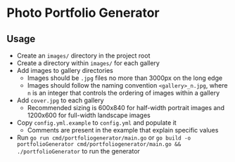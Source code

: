 # Photo Portfolio Generator

## Usage
- Create an `images/` directory in the project root
- Create a directory within `images/` for each gallery
- Add images to gallery directories
    - Images should be `.jpg` files no more than 3000px on the long edge
    - Images should follow the naming convention `<gallery>_n.jpg`, where `n` is an integer that controls the ordering of images within a gallery
- Add `cover.jpg` to each gallery
    - Recommended sizing is 600x840 for half-width portrait images and 1200x600 for full-width landscape images
- Copy `config.yml.example` to `config.yml` and populate it
    - Comments are present in the example that explain specific values
- Run `go run cmd/portfoliogenerator/main.go` or `go build -o portfolioGenerator cmd/portfoliogenerator/main.go && ./portfolioGenerator` to run the generator